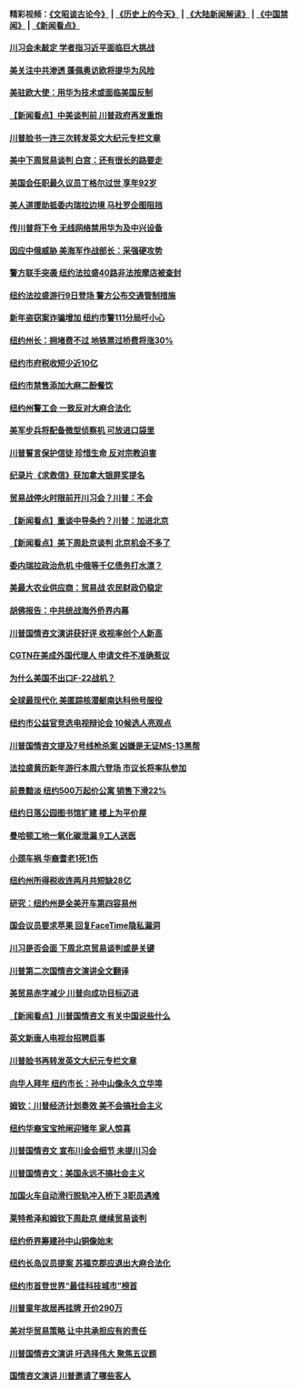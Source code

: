 #### 精彩视频：[《文昭谈古论今》](http://45.32.25.56/wenzhao) | [《历史上的今天》](http://45.32.25.56/today-in-history) | [《大陆新闻解读》](http://45.32.25.56/ntdtv-comedy) | [《中国禁闻》](http://45.32.25.56/ntdtv-news) | [《新闻看点》](http://45.32.25.56/news-insight) 

 #### [川习会未敲定 学者指习近平面临巨大挑战](../pages/nsc412/n11032752.md?t=02090031) 

#### [美关注中共渗透 蓬佩奥访欧将提华为风险](../pages/nsc412/n11032871.md?t=02090031) 

#### [美驻欧大使：用华为技术或面临美国反制](../pages/nsc412/n11033036.md?t=02090031) 

#### [【新闻看点】中美谈判前 川普政府再发重炮](../pages/nsc412/n11032676.md?t=02090031) 

#### [川普脸书一连三次转发英文大纪元专栏文章](../pages/nsc412/n11032874.md?t=02090031) 

#### [美中下周贸易谈判 白宫：还有很长的路要走](../pages/nsc412/n11032579.md?t=02090031) 

#### [美国会任职最久议员丁格尔过世 享年92岁](../pages/nsc412/n11032542.md?t=02090031) 

#### [美人道援助抵委内瑞拉边境 马杜罗企图阻挡](../pages/nsc412/n11032425.md?t=02090031) 

#### [传川普将下令 无线网络禁用华为及中兴设备](../pages/nsc412/n11031804.md?t=02090031) 

#### [因应中俄威胁 美海军作战部长：采强硬攻势](../pages/nsc412/n11032214.md?t=02090031) 

#### [警方联手突袭 纽约法拉盛40路非法按摩店被查封](../pages/nsc412/n11031874.md?t=02090031) 

#### [纽约法拉盛游行9日登场 警方公布交通管制措施](../pages/nsc412/n11031884.md?t=02090031) 

#### [新年盗窃案诈骗增加 纽约市警111分局吁小心](../pages/nsc412/n11031868.md?t=02090031) 

#### [纽约州长：拥堵费不过 地铁票过桥费将涨30%](../pages/nsc412/n11031922.md?t=02090031) 

#### [纽约市府税收短少近10亿](../pages/nsc412/n11031890.md?t=02090031) 

#### [纽约市禁售添加大麻二酚餐饮](../pages/nsc412/n11031907.md?t=02090031) 

#### [纽约州警工会 一致反对大麻合法化](../pages/nsc412/n11031910.md?t=02090031) 

#### [美军步兵将配备微型侦察机 可放进口袋里](../pages/nsc412/n11031966.md?t=02090031) 

#### [川普誓言保护信徒 珍惜生命 反对宗教迫害](../pages/nsc412/n11031507.md?t=02090031) 

#### [纪录片《求救信》获加拿大银屏奖提名](../pages/nsc412/n11031336.md?t=02090031) 

#### [贸易战停火时限前开川习会？川普：不会](../pages/nsc412/n11031036.md?t=02090031) 

#### [【新闻看点】重谈中导条约？川普：加进北京](../pages/nsc412/n11031006.md?t=02090031) 

#### [【新闻看点】美下周赴京谈判 北京机会不多了](../pages/nsc412/n11030801.md?t=02090031) 

#### [委内瑞拉政治危机 中俄等千亿债务打水漂？](../pages/nsc412/n11030947.md?t=02090031) 

#### [美最大农业供应商：贸易战 农民财政仍稳定](../pages/nsc412/n11031011.md?t=02090031) 

#### [胡佛报告：中共统战海外侨界内幕](../pages/nsc412/n11030735.md?t=02090031) 

#### [川普国情咨文演讲获好评 收视率创个人新高](../pages/nsc412/n11029891.md?t=02090031) 

#### [CGTN在美成外国代理人 申请文件不准确惹议](../pages/nsc412/n11028976.md?t=02090031) 

#### [为什么美国不出口F-22战机？](../pages/nsc412/n11030207.md?t=02090031) 

#### [全球最现代化 美匿踪核潜艇南达科他号服役](../pages/nsc412/n11029826.md?t=02090031) 

#### [纽约市公益官竞选电视辩论会  10候选人亮观点](../pages/nsc412/n11029725.md?t=02090031) 

#### [川普国情咨文提及7号线枪杀案   凶嫌是无证MS-13黑帮](../pages/nsc412/n11029767.md?t=02090031) 

#### [法拉盛黄历新年游行本周六登场 市议长将率队参加](../pages/nsc412/n11029736.md?t=02090031) 

#### [前景黯淡 纽约500万起价公寓 销售下滑22%](../pages/nsc412/n11029779.md?t=02090031) 

#### [纽约日落公园图书馆扩建 楼上为平价屋](../pages/nsc412/n11029748.md?t=02090031) 

#### [曼哈顿工地一氧化碳泄漏 9工人送医](../pages/nsc412/n11029751.md?t=02090031) 

#### [小颈车祸 华裔耆老1死1伤](../pages/nsc412/n11029764.md?t=02090031) 

#### [纽约州所得税收连两月共短缺28亿](../pages/nsc412/n11029773.md?t=02090031) 

#### [研究：纽约州是全美开车第四容易州](../pages/nsc412/n11029776.md?t=02090031) 

#### [国会议员要求苹果 回复FaceTime隐私漏洞](../pages/nsc412/n11029731.md?t=02090031) 

#### [川习是否会面 下周北京贸易谈判或是关键](../pages/nsc412/n11029173.md?t=02090031) 

#### [川普第二次国情咨文演讲全文翻译](../pages/nsc412/n11029266.md?t=02090031) 

#### [美贸易赤字减少 川普向成功目标迈进](../pages/nsc412/n11028907.md?t=02090031) 

#### [【新闻看点】川普国情咨文 有关中国说些什么](../pages/nsc412/n11028748.md?t=02090031) 

#### [英文新唐人电视台招聘启事](../pages/nsc412/n11028817.md?t=02090031) 

#### [川普脸书再转发英文大纪元专栏文章](../pages/nsc412/n11028719.md?t=02090031) 

#### [向华人拜年 纽约市长：孙中山像永久立华埠](../pages/nsc412/n11027112.md?t=02090031) 

#### [姆钦：川普经济计划奏效 美不会搞社会主义](../pages/nsc412/n11028626.md?t=02090031) 

#### [纽约华裔宝宝抢闸迎猪年 家人惊喜](../pages/nsc412/n11027120.md?t=02090031) 

#### [川普国情咨文 宣布川金会细节 未提川习会](../pages/nsc412/n11027745.md?t=02090031) 

#### [川普国情咨文：美国永远不搞社会主义](../pages/nsc412/n11027086.md?t=02090031) 

#### [加国火车自动滑行脱轨冲入桥下 3职员遇难](../pages/nsc412/n11027459.md?t=02090031) 

#### [莱特希泽和姆钦下周赴京 继续贸易谈判](../pages/nsc412/n11026983.md?t=02090031) 

#### [纽约侨界筹建孙中山铜像始末](../pages/nsc412/n11027107.md?t=02090031) 

#### [纽约长岛议员提案 苏福克郡应退出大麻合法化](../pages/nsc412/n11027300.md?t=02090031) 

#### [纽约市首登世界“最佳科技城市”榜首](../pages/nsc412/n11027125.md?t=02090031) 

#### [川普童年故居再挂牌   开价290万](../pages/nsc412/n11027287.md?t=02090031) 

#### [美对华贸易策略 让中共承担应有的责任](../pages/nsc412/n11026533.md?t=02090031) 

#### [川普国情咨文演讲 吁选择伟大 聚焦五议题](../pages/nsc412/n11026232.md?t=02090031) 

#### [国情咨文演讲 川普邀请了哪些客人](../pages/nsc412/n11027007.md?t=02090031) 

